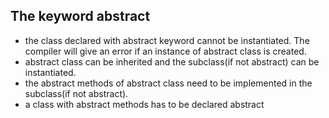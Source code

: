 ## The keyword abstract 

- the class declared with abstract keyword cannot be instantiated. The compiler will give an error if an instance of abstract class is created.
- abstract class can be inherited and the subclass(if not abstract) can be instantiated.
- the abstract methods of abstract class need to be implemented in the subclass(if not abstract).
- a class with abstract methods has to be declared abstract